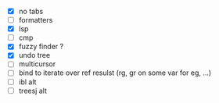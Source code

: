 -   [x] no tabs
-   [ ] formatters
-   [x] lsp
-   [ ] cmp
-   [x] fuzzy finder ?
-   [x] undo tree
-   [ ] multicursor
-   [ ] bind to iterate over ref resulst (rg, gr on some var for eg, ...)
-   [ ] ibl alt
-   [ ] treesj alt
